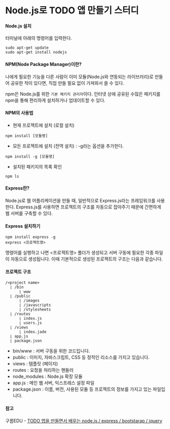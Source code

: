 # Node.js로 TODO 앱 만들기 스터디

#### Node.js 설치
터미널에 아래의 명령어를 입력한다.
```
sudo apt-get update
sudo apt-get install nodejs
```

#### NPM(Node Package Manager)이란?
나에게 필요한 기능을 다른 사람이 이미 모듈(Node.js와 연동되는 라이브러리)로 만들어 공유한 적이 있다면, 직접 만들 필요 없이 가져와서 쓸 수 있다. 


npm은 Node.js를 위한 `기본 패키지 관리자`이다. 인터넷 상에 공유된 수많은 패키지를 npm을 통해 편리하게 설치하거나 업데이트할 수 있다.

#### NPM의 사용법
- 현재 프로젝트에 설치 (로컬 설치)
```
npm install [모듈명]
```
- 모든 프로젝트에 설치 (전역 설치) : -g라는 옵션을 추가한다.

```
npm install -g [모듈명]
```
- 설치된 패키지의 목록 확인
```
npm ls
```

#### Express란?
Node.js로 웹 어플리케이션을 만들 때, 일반적으로 Express.js라는 프레임워크를 사용한다. Express.js를 사용하면 프로젝트의 구조를 자동으로 잡아주기 때문에 간편하게 웹 서버를 구축할 수 있다.

#### Express 설치하기
```
npm install express -g
express <프로젝트명>
```
명령어를 실행하고 나면 <프로젝트명> 폴더가 생성되고 서버 구동에 필요한 각종 파일이 자동으로 생성됩니다.
이때 기본적으로 생성된 프로젝트의 구조는 다음과 같습니다.

#### 프로젝트 구조
```
/<project name>
  ⌊ /bin
      ⌊ www
  ⌊ /public
      ⌊ /images
      ⌊ /javascripts
      ⌊ /stylesheets
  ⌊ /routes
      ⌊ index.js
      ⌊ users.js
  ⌊ /views
      ⌊ index.jade
  ⌊ app.js
  ⌊ package.json
  ```
- bin/www : 서버 구동을 위한 코드입니다.
- public : 이미지, 자바스크립트, CSS 등 정적인 리소스를 가지고 있습니다.
- views : 템플릿 (페이지)
- routes : 요청을 처리하는 핸들러
- node_modules : Node.js 확장 모듈
- app.js : 메인 웹 서버, 익스프레스 설정 파일
- package.json : 이름, 버전, 사용된 모듈 등 프로젝트의 정보를 가지고 있는 파일입니다.

#### 참고
구름EDU - [TODO 앱을 만들면서 배우는 node.js / express / bootstarap / jquery](http://edu.goorm.io/lecture/332/todo-%EC%95%B1%EC%9D%84-%EC%A7%81%EC%A0%91-%EB%A7%8C%EB%93%A4%EB%A9%B4%EC%84%9C-%EB%B0%B0%EC%9A%B0%EB%8A%94-node-js-express-bootstrap-jquery)